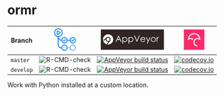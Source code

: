 # ormr

Branch   |[![GitHub Actions logo](man/figures/GitHubActions.png)](https://github.com/richelbilderbeek/ormr/actions)|[![AppVeyor logo](man/figures/AppVeyor.png)](https://ci.appveyor.com/project/richelbilderbeek/ormr/)                                                                                 |[![Codecov logo](man/figures/Codecov.png)](https://www.codecov.io)
---------|-----------------------------------------------------------------------------------------------------------|---------------------------------------------------------------------------------------------------------------------------------------------------------------------------------------|----------------------------------------------------------------------------------------------------------------------------------------------------------------
`master` |![R-CMD-check](https://github.com/richelbilderbeek/ormr/workflows/R-CMD-check/badge.svg?branch=master)   |[![AppVeyor build status](https://ci.appveyor.com/api/projects/status/github/richelbilderbeek/ormr?branch=master&svg=true)](https://ci.appveyor.com/project/richelbilderbeek/ormr) |[![codecov.io](https://codecov.io/github/richelbilderbeek/ormr/coverage.svg?branch=master)](https://codecov.io/github/richelbilderbeek/ormr/branch/master)
`develop`|![R-CMD-check](https://github.com/richelbilderbeek/ormr/workflows/R-CMD-check/badge.svg?branch=develop)  |[![AppVeyor build status](https://ci.appveyor.com/api/projects/status/github/richelbilderbeek/ormr?branch=develop&svg=true)](https://ci.appveyor.com/project/richelbilderbeek/ormr)|[![codecov.io](https://codecov.io/github/richelbilderbeek/ormr/coverage.svg?branch=develop)](https://codecov.io/github/richelbilderbeek/ormr/branch/develop)

Work with Python installed at a custom location.
